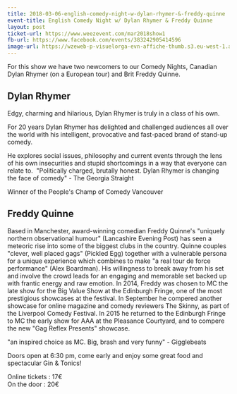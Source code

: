 ```yaml
---
title: 2018-03-06-english-comedy-night-w-dylan-rhymer-&-freddy-quinne
event-title: English Comedy Night w/ Dylan Rhymer & Freddy Quinne
layout: post
ticket-url: https://www.weezevent.com/mar2018show1
fb-url: https://www.facebook.com/events/383242905414596
image-url: https://wzeweb-p-visuelorga-evn-affiche-thumb.s3.eu-west-1.amazonaws.com/affiche_318357.thumb53700.1518358779.jpg
---
```

For this show we have two newcomers to our Comedy Nights, Canadian Dylan Rhymer (on a European tour) and Brit Freddy Quinne.

## Dylan Rhymer
Edgy, charming and hilarious, Dylan Rhymer is truly in a class of his own.

For 20 years Dylan Rhymer has delighted and challenged audiences all over the world with his intelligent, provocative and fast-paced brand of stand-up comedy.

He explores social issues, philosophy and current events through the lens of his own insecurities and stupid shortcomings in a way that everyone can relate to.
​
"Politically charged, brutally honest. Dylan Rhymer is changing the face of comedy" - The Georgia Straight

Winner of the People's Champ of Comedy Vancouver

## Freddy Quinne
Based in Manchester, award-winning comedian Freddy Quinne's "uniquely northern observational humour" (Lancashire Evening Post) has seen a meteoric rise into some of the biggest clubs in the country. Quinne couples "clever, well placed gags" (Pickled Egg) together with a vulnerable persona for a unique experience which combines to make "a real tour de force performance" (Alex Boardman). His willingness to break away from his set and involve the crowd leads for an engaging and memorable set backed up with frantic energy and raw emotion.
In 2014, Freddy was chosen to MC the late show for the Big Value Show at the Edinburgh Fringe, one of the most prestigious showcases at the festival. In September he compered another showcase for online magazine and comedy reviewers The Skinny, as part of the Liverpool Comedy Festival. In 2015 he returned to the Edinburgh Fringe to MC the early show for AAA at the Pleasance Courtyard, and to compere the new "Gag Reflex Presents" showcase.

"an inspired choice as MC. Big, brash and very funny" - Gigglebeats

Doors open at 6:30 pm, come early and enjoy some great food and spectacular Gin & Tonics!

Online tickets : 17€  
On the door : 20€